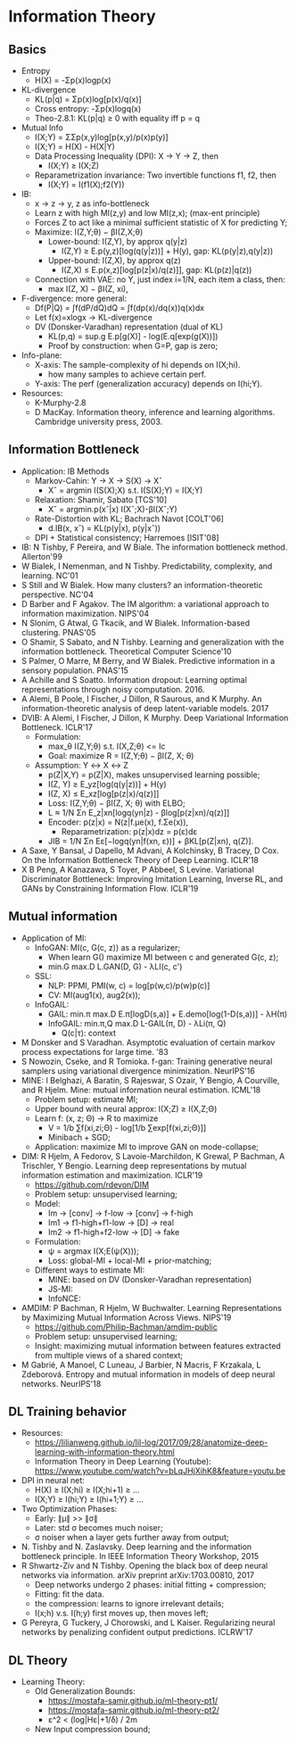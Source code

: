 # Information Theory

## Basics
- Entropy
	- H(X) = -Σp(x)logp(x)
- KL-divergence
	- KL(p|q) = Σp(x)log[p(x)/q(x)]
	- Cross entropy: -Σp(x)logq(x)
	- Theo-2.8.1: KL(p|q) ≥ 0 with equality iff p = q
- Mutual Info
	- I(X;Y) = ΣΣp(x,y)log[p(x,y)/p(x)p(y)]
	- I(X;Y) = H(X) - H(X|Y)
	- Data Processing Inequality (DPI): X → Y → Z, then
		- I(X;Y) ≥ I(X;Z)
	- Reparametrization invariance: Two invertible functions f1, f2, then
		- I(X;Y) = I(f1(X);f2(Y))
- IB:
	- x → z → y, z as info-bottleneck
	- Learn z with high MI(z,y) and low MI(z,x); (max-ent principle)
	- Forces Z to act like a minimal sufficient statistic of X for predicting Y;
	- Maximize: I(Z,Y;θ) − βI(Z,X;θ)
		- Lower-bound: I(Z,Y), by approx q(y|z)
			- I(Z,Y) ≥ E.p(y,z)[log(q(y|z))] + H(y), gap: KL(p(y|z),q(y|z))
		- Upper-bound: I(Z,X), by approx q(z)
			- I(Z,X) ≤ E.p(x,z)[log[p(z|x)/q(z)]], gap: KL(p(z)|q(z))
	- Connection with VAE: no Y, just index i=1/N, each item a class, then:
		- max I(Z, X) − βI(Z, xi),
- F-divergence: more general:
	- Df(P|Q) = ∫f(dP/dQ)dQ = ∫f(dp(x)/dq(x))q(x)dx
	- Let f(x)=xlogx -> KL-divergence
	- DV (Donsker-Varadhan) representation (dual of KL)
		- KL(p,q) = sup.g E.p[g(X)] - log(E.q[exp(g(X))])
		- Proof by construction: when G=P, gap is zero;
- Info-plane:
	- X-axis: The sample-complexity of hi depends on I(X;hi).
		- how many samples to achieve certain perf.
	- Y-axis: The perf (generalization accuracy) depends on I(hi;Y).
- Resources:
	- K-Murphy-2.8
	- D MacKay. Information theory, inference and learning algorithms. Cambridge university press, 2003.

## Information Bottleneck
- Application: IB Methods
	- Markov-Cahin: Y → X → S(X) → Xˆ
		- Xˆ = argmin I(S(X);X) s.t. I(S(X);Y) = I(X;Y)
	- Relaxation: Shamir, Sabato [TCS'10]
		- Xˆ = argmin.p(xˆ|x) I(Xˆ;X)-βI(Xˆ;Y)
	- Rate-Distortion with KL; Bachrach Navot [COLT'06]
		- d.IB(x, xˆ) = KL(p(y|x), p(y|xˆ))
	- DPI + Statistical consistency; Harremoes [ISIT'08]
- IB: N Tishby, F Pereira, and W Biale. The information bottleneck method. Allerton'99
- W Bialek, I Nemenman, and N Tishby. Predictability, complexity, and learning. NC'01
- S Still and W Bialek. How many clusters? an information-theoretic perspective. NC'04
- D Barber and F Agakov. The IM algorithm: a variational approach to information maximization. NIPS'04
- N Slonim, G Atwal, G Tkacik, and W Bialek. Information-based clustering. PNAS'05
- O Shamir, S Sabato, and N Tishby. Learning and generalization with the information bottleneck. Theoretical Computer Science'10
- S Palmer, O Marre, M Berry, and W Bialek. Predictive information in a sensory population. PNAS'15
- A Achille and S Soatto. Information dropout: Learning optimal representations through noisy computation. 2016.
- A Alemi, B Poole, I Fischer, J Dillon, R Saurous, and K Murphy. An information-theoretic analysis of deep latent-variable models. 2017
- DVIB: A Alemi, I Fischer, J Dillon, K Murphy. Deep Variational Information Bottleneck. ICLR'17
	- Formulation:
		- max_θ I(Z,Y;θ) s.t. I(X,Z;θ) <= Ic
		- Goal: maximize R = I(Z,Y;θ) − βI(Z, X; θ)
	- Assumption: Y ↔ X ↔ Z
		- p(Z|X,Y) = p(Z|X), makes unsupervised learning possible;
		- I(Z, Y) ≥ E_yz[log(q(y|z))] + H(y)
		- I(Z, X) ≤ E_xz[log[p(z|x)/q(z)]]
		- Loss: I(Z,Y;θ) − βI(Z, X; θ) with ELBO;
		- L ≈ 1/N Σn E_z|xn[logq(yn|z) - βlog[p(z|xn)/q(z)]]
		- Encoder: p(z|x) = N(z|f.µe(x), f.Σe(x)),
			- Reparametrization: p(z|x)dz = p(ε)dε
		- JIB = 1/N Σn Eε[−logq(yn|f(xn, ε))] + βKL[p(Z|xn), q(Z)].
- A Saxe, Y Bansal, J Dapello, M Advani, A Kolchinsky, B Tracey, D Cox. On the Information Bottleneck Theory of Deep Learning. ICLR'18
- X B Peng, A Kanazawa, S Toyer, P Abbeel, S Levine. Variational Discriminator Bottleneck: Improving Imitation Learning, Inverse RL, and GANs by Constraining Information Flow. ICLR'19

## Mutual information
- Application of MI:
	- InfoGAN: MI(c, G(c, z)) as a regularizer;
		- When learn G() maximize MI between c and generated G(c, z);
		- min.G max.D L.GAN(D, G) - λLI(c, c')
	- SSL:
		- NLP: PPMI, PMI(w, c) = log[p(w,c)/p(w)p(c)]
		- CV: MI(aug1(x), aug2(x));
	- InfoGAIL:
		- GAIL: min.π max.D E.π[logD(s,a)] + E.demo[log(1-D(s,a))] - λH(π)
		- InfoGAIL: min.π,Q max.D L-GAIL(π, D) - λLi(π, Q)
			- Q(c|τ): context
- M Donsker and S Varadhan. Asymptotic evaluation of certain markov process expectations for large time. '83
- S Nowozin, Cseke, and R Tomioka. f-gan: Training generative neural samplers using variational divergence minimization. NeurIPS'16
- MINE: I Belghazi, A Baratin, S Rajeswar, S Ozair, Y Bengio, A Courville, and R Hjelm. Mine: mutual information neural estimation. ICML'18
	- Problem setup: estimate MI;
	- Upper bound with neural approx: I(X;Z) ≥ I(X,Z;Θ)
	- Learn f: (x, z; Θ) → R to maximize
		- V = 1/b ∑f(xi,zi;Θ) - log[1/b ∑exp[f(xi,zi;Θ)]]
		- Minibach + SGD;
	- Application: maximize MI to improve GAN on mode-collapse;
- DIM: R Hjelm, A Fedorov, S Lavoie-Marchildon, K Grewal, P Bachman, A Trischler, Y Bengio. Learning deep representations by mutual information estimation and maximization. ICLR'19
	- https://github.com/rdevon/DIM
	- Problem setup: unsupervised learning;
	- Model:
		- Im -> [conv] -> f-low -> [conv] -> f-high
		- Im1 -> f1-high+f1-low -> [D] -> real
		- Im2 -> f1-high+f2-low -> [D] -> fake
	- Formulation:
		- ψ = argmax I(X;E(ψ(X)));
		- Loss: global-MI + local-MI + prior-matching;
	- Different ways to estimate MI:
		- MINE: based on DV (Donsker-Varadhan representation)
		- JS-MI:
		- InfoNCE:
- AMDIM: P Bachman, R Hjelm, W Buchwalter. Learning Representations by Maximizing Mutual Information Across Views. NIPS'19
	- https://github.com/Philip-Bachman/amdim-public
	- Problem setup: unsupervised learning;
	- Insight: maximizing mutual information between features extracted from multiple views of a shared context;
- M Gabrié, A Manoel, C Luneau, J Barbier, N Macris, F Krzakala, L Zdeborová. Entropy and mutual information in models of deep neural networks. NeurIPS'18

## DL Training behavior
- Resources:
	- https://lilianweng.github.io/lil-log/2017/09/28/anatomize-deep-learning-with-information-theory.html
	- Information Theory in Deep Learning (Youtube): https://www.youtube.com/watch?v=bLqJHjXihK8&feature=youtu.be
- DPI in neural net:
	- H(X) ≥ I(X;hi) ≥ I(X;hi+1) ≥ ...
	- I(X;Y) ≥ I(hi;Y) ≥ I(hi+1;Y) ≥ ...
- Two Optimization Phases:
	- Early: ∥μ∥ >> ∥σ∥
	- Later: std σ becomes much noiser;
	- σ noiser when a layer gets further away from output;
- N. Tishby and N. Zaslavsky. Deep learning and the information bottleneck principle. In IEEE Information Theory Workshop, 2015
- R Shwartz-Ziv and N Tishby. Opening the black box of deep neural networks via information. arXiv preprint arXiv:1703.00810, 2017
	- Deep networks undergo 2 phases: initial fitting + compression;
	- Fitting: fit the data.
	- the compression: learns to ignore irrelevant details;
	- I(x;h) v.s. I(h;y) first moves up, then moves left;
- G Pereyra, G Tuckery, J Chorowski, and L Kaiser. Regularizing neural networks by penalizing confident output predictions. ICLRW'17

## DL Theory
- Learning Theory:
	- Old Generalization Bounds:
		- https://mostafa-samir.github.io/ml-theory-pt1/
		- https://mostafa-samir.github.io/ml-theory-pt2/
		- ε^2 < (log|Hε|+1/δ) / 2m
	- New Input compression bound;
